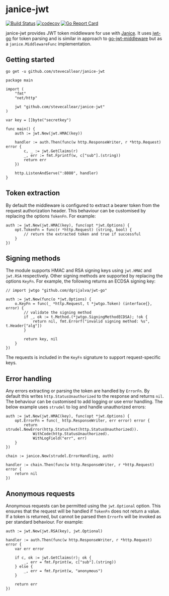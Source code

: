 # janice-jwt
[![Build Status](https://travis-ci.org/stevecallear/janice-jwt.svg?branch=master)](https://travis-ci.org/stevecallear/janice-jwt)
[![codecov](https://codecov.io/gh/stevecallear/janice-jwt/branch/master/graph/badge.svg)](https://codecov.io/gh/stevecallear/janice-jwt)
[![Go Report Card](https://goreportcard.com/badge/github.com/stevecallear/janice-jwt)](https://goreportcard.com/report/github.com/stevecallear/janice-jwt)

janice-jwt provides JWT token middleware for use with [Janice](https://github.com/stevecallear/janice). It uses [jwt-go](https://github.com/dgrijalva/jwt-go) for token parsing and is similar in approach to [go-jwt-middleware](https://github.com/auth0/go-jwt-middleware) but as a `janice.MiddlewareFunc` implementation.


## Getting started
```
go get -u github.com/stevecallear/janice-jwt
```
```
package main

import (
	"fmt"
	"net/http"

	jwt "github.com/stevecallear/janice-jwt"
)

var key = []byte("secretkey")

func main() {
	auth := jwt.New(jwt.HMAC(key))

	handler := auth.Then(func(w http.ResponseWriter, r *http.Request) error {
		c, _ := jwt.GetClaims(r)
		_, err := fmt.Fprintf(w, c["sub"].(string))
		return err
	})

	http.ListenAndServe(":8080", handler)
}
```

## Token extraction
By default the middleware is configured to extract a bearer token from the request authorization header. This behaviour can be customised by replacing the options `TokenFn`. For example:
```
auth := jwt.New(jwt.HMAC(key), func(opt *jwt.Options) {
    opt.TokenFn = func(r *http.Request) (string, bool) {
        // return the extracted token and true if successful
    }
})
```

## Signing methods
The module supports HMAC and RSA signing keys using `jwt.HMAC` and `jwt.RSA` respectively. Other signing methods are supported by replacing the options `KeyFn`. For example, the following returns an ECDSA signing key:
```
// import jwtgo "github.com/dgrijalva/jwt-go"

auth := jwt.New(func(o *jwt.Options) {
    o.KeyFn = func(_ *http.Request, t *jwtgo.Token) (interface{}, error) {
        // validate the signing method
        if _, ok := t.Method.(*jwtgo.SigningMethodECDSA); !ok {
            return nil, fmt.Errorf("invalid signing method: %s", t.Header["alg"])
        }

        return key, nil
    }
})
```
The requests is included in the `KeyFn` signature to support request-specific keys.

## Error handling
Any errors extracting or parsing the token are handled by `ErrorFn`. By default this writes `http.StatusUnauthorized` to the response and returns `nil`. The behaviour can be customised to add logging or use error handling. The below example uses `strudel` to log and handle unauthorized errors:
```
auth := jwt.New(jwt.HMAC(key), func(opt *jwt.Options) {
    opt.ErrorFn = func(_ http.ResponseWriter, err error) error {
        return strudel.NewError(http.StatusText(http.StatusUnauthorized)).
            WithCode(http.StatusUnauthorized).
            WithLogField("err", err)
    }
})

chain := janice.New(strudel.ErrorHandling, auth)

handler := chain.Then(func(w http.ResponseWriter, r *http.Request) error {
    return nil
})
```

## Anonymous requests
Anonymous requests can be permitted using the `jwt.Optional` option. This ensures that the request will be handled if `TokenFn` does not return a value. If a token is returned, but cannot be parsed then `ErrorFn` will be invoked as per standard behaviour. For example:
```
auth := jwt.New(jwt.RSA(key), jwt.Optional)

handler := auth.Then(func(w http.ResponseWriter, r *http.Request) error {
    var err error

    if c, ok := jwt.GetClaims(r); ok {
        _, err = fmt.Fprint(w, c["sub"].(string))
    } else {
        _, err = fmt.Fprint(w, "anonymous")
    }

    return err
})
```